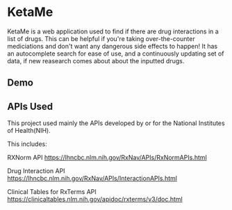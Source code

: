 # KetaMe

KetaMe is a web application used to find if there are drug interactions in a list of drugs. This can be helpful if you're taking over-the-counter mediciations and don't want any dangerous side effects to happen! It has an autocomplete search for ease of use, and a continuously updating set of data, if new reasearch comes about about the inputted drugs.

## Demo

## APIs Used
This project used mainly the APIs developed by or for the National Institutes of Health(NIH).

This includes:

RXNorm API
https://lhncbc.nlm.nih.gov/RxNav/APIs/RxNormAPIs.html

Drug Interaction API
https://lhncbc.nlm.nih.gov/RxNav/APIs/InteractionAPIs.html

Clinical Tables for RxTerms API
https://clinicaltables.nlm.nih.gov/apidoc/rxterms/v3/doc.html

